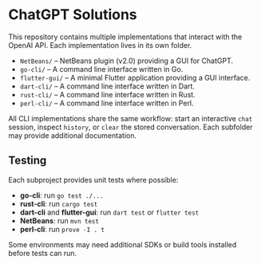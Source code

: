 # ChatGPT Solutions

This repository contains multiple implementations that interact with the OpenAI API. Each implementation lives in its own folder.

- `NetBeans/` – NetBeans plugin (v2.0) providing a GUI for ChatGPT.
- `go-cli/` – A command line interface written in Go.
- `flutter-gui/` – A minimal Flutter application providing a GUI interface.
- `dart-cli/` – A command line interface written in Dart.
- `rust-cli/` – A command line interface written in Rust.
- `perl-cli/` – A command line interface written in Perl.

All CLI implementations share the same workflow: start an interactive `chat` session, inspect `history`, or `clear` the stored conversation. Each subfolder may provide additional documentation.

## Testing

Each subproject provides unit tests where possible:

- **go-cli**: run `go test ./...`
- **rust-cli**: run `cargo test`
- **dart-cli** and **flutter-gui**: run `dart test` or `flutter test`
- **NetBeans**: run `mvn test`
- **perl-cli**: run `prove -I . t`

Some environments may need additional SDKs or build tools installed before tests can run.
